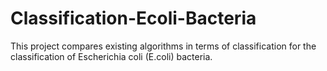 # Classification-Ecoli-Bacteria
This project compares existing algorithms in terms of classification for the classification of Escherichia coli (E.coli) bacteria.
